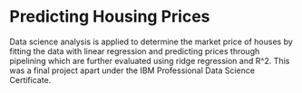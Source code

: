 # Predicting Housing Prices
Data science analysis is applied to determine the market price of houses by fitting the data with linear regression and predicting prices through pipelining which are further evaluated using ridge regression and R^2.
This was a final project apart under the IBM Professional Data Science Certificate.
